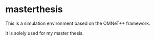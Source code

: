 masterthesis
============
This is a simulation environment based on the OMNeT++ framework.

It is solely used for my master thesis.
